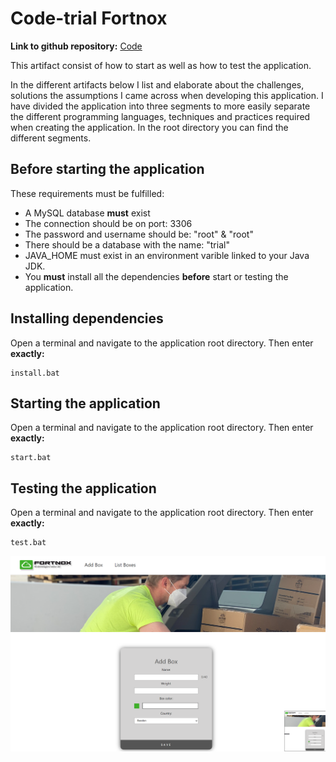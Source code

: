 # Code-trial Fortnox

**Link to github repository:** <a href="https://github.com/HarryHagelberg404/code-trial">Code</a>

This artifact consist of how to start as well as how to test the application.

In the different artifacts below I list and elaborate about the challenges, solutions the assumptions I came across when developing this application. I have divided the application into three segments to more easily separate the different programming languages, techniques and practices required when creating the application. In the root directory you can find the different segments.

## Before starting the application

These requirements must be fulfilled:

- A MySQL database **must** exist
- The connection should be on port: 3306
- The password and username should be: "root" & "root"
- There should be a database with the name: "trial"
- JAVA_HOME must exist in an environment varible linked to your Java JDK.
- You **must** install all the dependencies **before** start or testing the application.

## Installing dependencies

Open a terminal and navigate to the application root directory. Then enter **exactly:**

```
install.bat
```

## Starting the application

Open a terminal and navigate to the application root directory. Then enter **exactly:**

```
start.bat
```

## Testing the application

Open a terminal and navigate to the application root directory. Then enter **exactly:**

```
test.bat
```

<img src="./client/public/screenshots/addBoxView.png"/>
